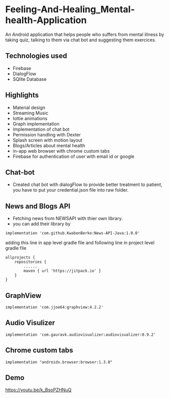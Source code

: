 # Feeling-And-Healing_Mental-health-Application
An Android application that helps people who suffers from mental illness by taking quiz, talking to them via chat bot and suggesting them exercices.

## Technologies used
* Firebase
* DialogFlow
* SQlite Database

## Highlights
* Material design
* Streaming Music
* lottie animations
* Graph implementation
* Implementation of chat bot
* Permission handling with Dexter
* Splash screen with motion layout
* Blogs/Articles about mental health
* in-app web browser with chrome custom tabs
* Firebase for authentication of user with email id or google

## Chat-bot
* Created chat bot with dialogFlow to provide better treatment to patient, you have to put your credential.json file into raw folder.

## News and Blogs API
* Fetching news from NEWSAPI with thier own library.
* you can add their library by
```
implementation 'com.github.KwabenBerko:News-API-Java:1.0.0'
```
adding this line in app level gradle file and following line in project level gradle file
```
allprojects {
    repositories {
        ......
        maven { url 'https://jitpack.io' }
    }
}
```

## GraphView
```
implementation 'com.jjoe64:graphview:4.2.2'
```

## Audio Visulizer
```
implementation 'com.gauravk.audiovisualizer:audiovisualizer:0.9.2'
```

## Chrome custom tabs
```
implementation "androidx.browser:browser:1.3.0"
```

## Demo
https://youtu.be/k_BsoPZHNuQ
